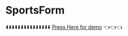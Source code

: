 # SportsForm
⬇️⬇️⬇️⬇️⬇️⬇️⬇️⬇️⬇️⬇️⬇️⬇️⬇️⬇️⬇️
<a href="https://jayasuryard31.github.io/SportsForm/">Press Here for demo</a> 👈👈👈
